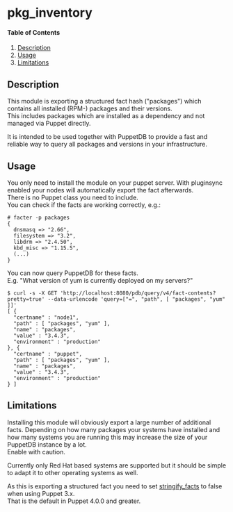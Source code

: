 # pkg_inventory

#### Table of Contents

1. [Description](#description)
1. [Usage](#usage)
1. [Limitations](#limitations)

## Description

This module is exporting a structured fact hash ("packages") which contains all installed (RPM-) packages and their versions.  
This includes packages which are installed as a dependency and not managed via Puppet directly.

It is intended to be used together with PuppetDB to provide a fast and reliable way to query all packages and versions in your infrastructure.


## Usage

You only need to install the module on your puppet server. With pluginsync enabled your nodes will automatically export the fact afterwards.  
There is no Puppet class you need to include.  
You can check if the facts are working correctly, e.g.:

```
# facter -p packages
{
  dnsmasq => "2.66",
  filesystem => "3.2",
  libdrm => "2.4.50",
  kbd_misc => "1.15.5",
  (...)
}
```

You can now query PuppetDB for these facts.  
E.g. "What version of yum is currently deployed on my servers?"

```
$ curl -s -X GET 'http://localhost:8080/pdb/query/v4/fact-contents?pretty=true' --data-urlencode 'query=["=", "path", [ "packages", "yum" ]]'
[ {
  "certname" : "node1",
  "path" : [ "packages", "yum" ],
  "name" : "packages",
  "value" : "3.4.3",
  "environment" : "production"
}, {
  "certname" : "puppet",
  "path" : [ "packages", "yum" ],
  "name" : "packages",
  "value" : "3.4.3",
  "environment" : "production"
} ]
```


## Limitations

Installing this module will obviously export a large number of additional facts.
Depending on how many packages your systems have installed and how many systems you are running this may increase the size of your PuppetDB instance by a lot.  
Enable with caution.

Currently only Red Hat based systems are supported but it should be simple to adapt it to other operating systems as well.   

As this is exporting a structured fact you need to set [stringify_facts](https://docs.puppet.com/puppet/3.8/reference/configuration.html#stringifyfacts) to false when using Puppet 3.x.  
That is the default in Puppet 4.0.0 and greater.

